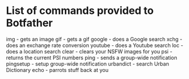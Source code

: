 # List of commands provided to Botfather

img - gets an image
gif - gets a gif
google - does a Google search
xchg - does an exchange rate conversion
youtube - does a Youtube search
loc - does a location search
clear - clears your NSFW images for you
psi - returns the current PSI numbers
ping - sends a group-wide notification
pingsetup - setup group-wide notification
urbandict - search Urban Dictionary
echo - parrots stuff back at you
